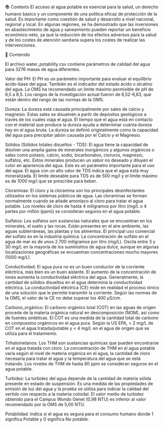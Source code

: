 📚 Contexto
El acceso al agua potable es esencial para la salud, un derecho humano básico y un componente de una política eficaz de protección de la salud. Es importante como cuestión de salud y desarrollo a nivel nacional, regional y local. En algunas regiones, se ha demostrado que las inversiones en abastecimiento de agua y saneamiento pueden reportar un beneficio económico neto, ya que la reducción de los efectos adversos para la salud y de los costes de atención sanitaria supera los costes de realizar las intervenciones.

📝 Contenido

El archivo water_potability.csv contiene parámetros de calidad del agua para 3276 masas de agua diferentes.

Valor del PH:
El PH es un parámetro importante para evaluar el equilibrio ácido-base del agua. También es el indicador del estado ácido o alcalino del agua. La OMS ha recomendado un límite máximo permisible de pH de 6,5 a 8,5. Los rangos de la investigación actual fueron de 6,52-6,83, que están dentro del rango de las normas de la OMS.

Dureza:
La dureza está causada principalmente por sales de calcio y magnesio. Estas sales se disuelven a partir de depósitos geológicos a través de los cuales viaja el agua. El tiempo que el agua está en contacto con el material que produce la dureza ayuda a determinar cuánta dureza hay en el agua bruta. La dureza se definió originalmente como la capacidad del agua para precipitar jabón causada por el Calcio y el Magnesio.

Sólidos (Sólidos totales disueltos - TDS):
El agua tiene la capacidad de disolver una amplia gama de minerales inorgánicos y algunos orgánicos o sales como potasio, calcio, sodio, bicarbonatos, cloruros, magnesio, sulfatos, etc. Estos minerales producen un sabor no deseado y diluyen el color en apariencia del agua. Este es un parámetro importante para el uso del agua. El agua con un alto valor de TDS indica que el agua está muy mineralizada. El límite deseable para TDS es de 500 mg/l y el límite máximo es de 1000 mg/l que se prescribe para beber.

Cloraminas:
El cloro y la cloramina son los principales desinfectantes utilizados en los sistemas públicos de agua. Las cloraminas se forman normalmente cuando se añade amoníaco al cloro para tratar el agua potable. Los niveles de cloro de hasta 4 miligramos por litro (mg/L o 4 partes por millón (ppm)) se consideran seguros en el agua potable.

Sulfatos:
Los sulfatos son sustancias naturales que se encuentran en los minerales, el suelo y las rocas. Están presentes en el aire ambiente, las aguas subterráneas, las plantas y los alimentos. El principal uso comercial del sulfato es en la industria química. La concentración de sulfato en el agua de mar es de unos 2.700 miligramos por litro (mg/L). Oscila entre 3 y 30 mg/L en la mayoría de los suministros de agua dulce, aunque en algunas localizaciones geográficas se encuentran concentraciones mucho mayores (1000 mg/L).

Conductividad:
El agua pura no es un buen conductor de la corriente eléctrica, más bien es un buen aislante. El aumento de la concentración de iones aumenta la conductividad eléctrica del agua. Generalmente, la cantidad de sólidos disueltos en el agua determina la conductividad eléctrica. La conductividad eléctrica (CE) mide en realidad el proceso iónico de una solución que le permite transmitir la corriente. Según las normas de la OMS, el valor de la CE no debe superar los 400 μS/cm.

Carbono_orgánico:
El carbono orgánico total (COT) en las aguas de origen procede de la materia orgánica natural en descomposición (NOM), así como de fuentes sintéticas. El COT es una medida de la cantidad total de carbono en compuestos orgánicos en el agua pura. Según la US EPA, < 2 mg/L de COT en el agua tratada/potable y < 4 mg/L en el agua de origen que se utiliza para el tratamiento.

Trihalometanos:
Los THM son sustancias químicas que pueden encontrarse en el agua tratada con cloro. La concentración de THM en el agua potable varía según el nivel de materia orgánica en el agua, la cantidad de cloro necesaria para tratar el agua y la temperatura del agua que se está tratando. Los niveles de THM de hasta 80 ppm se consideran seguros en el agua potable.

Turbidez:
La turbidez del agua depende de la cantidad de materia sólida presente en estado de suspensión. Es una medida de las propiedades de emisión de luz del agua y la prueba se utiliza para indicar la calidad del vertido con respecto a la materia coloidal. El valor medio de turbidez obtenido para el Campus Wondo Genet (0,98 NTU) es inferior al valor recomendado por la OMS de 5,00 NTU.

Potabilidad:
Indica si el agua es segura para el consumo humano donde 1 significa Potable y 0 significa No potable.
